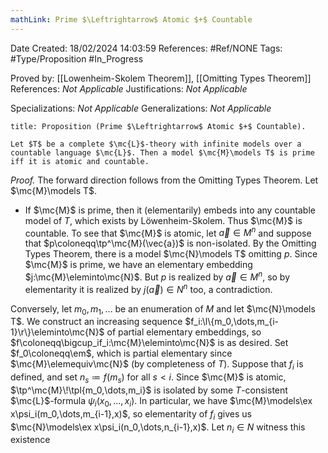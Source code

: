 ```yaml
---
mathLink: Prime $\Leftrightarrow$ Atomic $+$ Countable
---
```


<div class="topSpace"></div>

Date Created: 18/02/2024 14:03:59
References: #Ref/NONE
Tags: #Type/Proposition #In_Progress

Proved by: [[Lowenheim-Skolem Theorem]], [[Omitting Types Theorem]]
References: <i>Not Applicable</i>
Justifications: <i>Not Applicable</i>

Specializations: <i>Not Applicable</i>
Generalizations: <i>Not Applicable</i>

``` ad-Proposition
title: Proposition (Prime $\Leftrightarrow$ Atomic $+$ Countable).

Let $T$ be a complete $\mc{L}$-theory with infinite models over a countable language $\mc{L}$. Then a model $\mc{M}\models T$ is prime iff it is atomic and countable.

```

<i>Proof.</i> The forward direction follows from the Omitting Types Theorem. Let $\mc{M}\models T$.
* If $\mc{M}$ is prime, then it (elementarily) embeds into any countable model of $T$, which exists by Löwenheim-Skolem. Thus $\mc{M}$ is countable. To see that $\mc{M}$ is atomic, let $\vec{a}\in M^n$ and suppose that $p\coloneqq\tp^\mc{M}(\vec{a})$ is non-isolated. By the Omitting Types Theorem, there is a model $\mc{N}\models T$ omitting $p$. Since $\mc{M}$ is prime, we have an elementary embedding $j:\mc{M}\eleminto\mc{N}$. But $p$ is realized by $\vec{a}\in M^n$, so by elementarity it is realized by $j(\vec{a})\in N^n$ too, a contradiction.

Conversely, let $m_0,m_1,\dots$ be an enumeration of $M$ and let $\mc{N}\models T$. We construct an increasing sequence $f_i:\l\{m_0,\dots,m_{i-1}\r\}\eleminto\mc{N}$ of partial elementary embeddings, so $f\coloneqq\bigcup_if_i:\mc{M}\eleminto\mc{N}$ is as desired. Set $f_0\coloneqq\em$, which is partial elementary since $\mc{M}\elemequiv\mc{N}$ (by completeness of $T$). Suppose that $f_i$ is defined, and set $n_s\coloneqq f(m_s)$ for all $s<i$. Since $\mc{M}$ is atomic, $\tp^\mc{M}\!\tpl{m_0,\dots,m_i}$ is isolated by some $T$-consistent $\mc{L}$-formula $\psi_i(x_0,\dots,x_i)$. In particular, we have $\mc{M}\models\ex x\psi_i(m_0,\dots,m_{i-1},x)$, so elementarity of $f_i$ gives us $\mc{N}\models\ex x\psi_i(n_0,\dots,n_{i-1},x)$. Let $n_i\in N$ witness this existence
